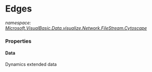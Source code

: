 ﻿# Edges
_namespace: [Microsoft.VisualBasic.Data.visualize.Network.FileStream.Cytoscape](./index.md)_






### Properties

#### Data
Dynamics extended data
